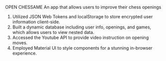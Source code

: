 OPEN CHESSAME
An app that allows users to improve their chess openings

1. Utilized JSON Web Tokens and localStorage to store encrypted user information client-side.
2. Built a dynamic database including user info, openings, and games, which allows users to view nested data.
3. Accessed the Youtube API to provide video instruction on opening moves.
4. Employed Material UI to style components for a stunning in-browser experience.
